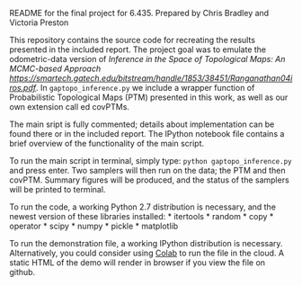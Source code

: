 README for the final project for 6.435. Prepared by Chris Bradley and Victoria Preston

This repository contains the source code for recreating the results presented in the included report.
The project goal was to emulate the odometric-data version of *Inference in the Space of Topological Maps: An MCMC-based Approach
https://smartech.gatech.edu/bitstream/handle/1853/38451/Ranganathan04iros.pdf*. In ```gaptopo_inference.py``` we include a wrapper function of Probabilistic Topological Maps (PTM) presented in this work, as well as our own extension call ed covPTMs. 

The main sript is fully commented; details about implementation can be found there or in the included report. The IPython notebook file contains a brief overview of the functionality of the main script.

To run the main script in terminal, simply type: ```python gaptopo_inference.py``` and press enter.
Two samplers will then run on the data; the PTM and then covPTM. Summary figures will be produced, and the status of the samplers will be printed to terminal.

To run the code, a working Python 2.7 distribution is necessary, and the newest version of these libraries installed:
	* itertools
	* random
	* copy
	* operator
	* scipy
	* numpy
	* pickle
	* matplotlib

To run the demonstration file, a working IPython distribution is necessary. Alternatively, you could consider using [Colab](https://colab.research.google.com) to run the file in the cloud. A static HTML of the demo will render in browser if you view the file on github.